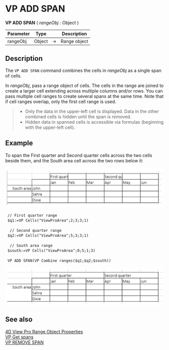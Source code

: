 # VP ADD SPAN


**VP ADD SPAN** ( *rangeObj* : Object )



|Parameter|Type| |Description|
|---|---|---|---|
|rangeObj| Object|->|Range object|

## Description

The `VP ADD SPAN` command combines the cells in *rangeObj* as a single span of cells.

In *rangeObj*, pass a range object of cells. The cells in the range are joined to create a larger cell extending across multiple columns and/or rows. You can pass multiple cell ranges to create several spans at the same time. Note that if cell ranges overlap, only the first cell range is used.

> * Only the data in the upper-left cell is displayed. Data in the other combined cells is hidden until the span is removed.
> * Hidden data in spanned cells is accessible via formulas (beginning with the upper-left cell).

## Example

To span the First quarter and Second quarter cells across the two cells beside them, and the South area cell across the two rows below it:

![initial-document](../images/vp-add-span.png)

```4d
 // First quarter range
 $q1:=VP Cells("ViewProArea";2;3;3;1)
 
  // Second quarter range
 $q2:=VP Cells("ViewProArea";5;3;3;1)
 
  // South area range
 $south:=VP Cells("ViewProArea";0;5;1;3)
 
 VP ADD SPAN(VP Combine ranges($q1;$q2;$south))
```

![vp-add-span-result](../images/vp-add-span-2.png)

## See also

[4D View Pro Range Object Properties](../getting-started.md#using-range-objects)<br/>
[VP Get spans](VP%20Get%20spans.md)<br/>
[VP REMOVE SPAN](VP%20REMOVE%20SPAN.md)